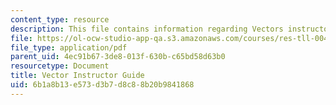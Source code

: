 ```yaml
---
content_type: resource
description: This file contains information regarding Vectors instructor guide.
file: https://ol-ocw-studio-app-qa.s3.amazonaws.com/courses/res-tll-004-stem-concept-videos-fall-2013/6b1a8b13e573d3b7d8c88b20b9841868_MITRES_TLL-004F13_VecGuide.pdf
file_type: application/pdf
parent_uid: 4ec91b67-3de8-013f-630b-c65bd58d63b0
resourcetype: Document
title: Vector Instructor Guide
uid: 6b1a8b13-e573-d3b7-d8c8-8b20b9841868
---
```

